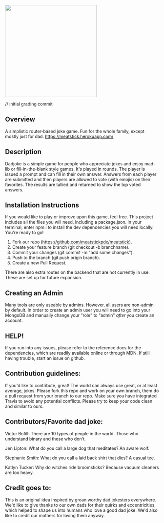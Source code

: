 
<img src="https://raw.githubusercontent.com/meatstickpdx/meatstick/cleanup/public/styles/images/dadJokeLibrary.png" width="300">

// initial grading commit

## Overview
A simplistic router-based joke game. Fun for the whole family, except mostly just for dad.
https://meatstick.herokuapp.com/

## Description
Dadjoke is a simple game for people who appreciate jokes and enjoy mad-lib or fill-in-the-blank style games.  It's played in rounds.  The player is issued a prompt and can fill in their own answer.  Answers from each player are submitted and then players are allowed to vote (with emojis) on their favorites.  The results are tallied and returned to show the top voted answers.  

## Installation Instructions
If you would like to play or improve upon this game, feel free.  This project includes all the files you will need, including a package.json.  In your terminal, enter npm i to install the dev dependencies you will need locally. You're ready to go!   
1. Fork our repo (https://github.com/meatstickpdx/meatstick).
2. Create your feature branch (git checkout -b branchname).
3. Commit your changes (git commit -m "add some changes").
4. Push to the branch (git push origin branch).
5. Create a new Pull Request.

There are also extra routes on the backend that are not currently in use.  These are set up for future expansion.

## Creating an Admin
Many tools are only useable by admins. However, all users are non-admin by default. In order to create an admin user you will need to go into your MongoDB and manually change your "role" to "admin" *after* you create an account.

## HELP!
If you run into any issues, please refer to the reference docs for the dependencies, which are readily available online or through MDN. If still having trouble, start an issue on github.

## Contribution guidelines:
If you'd like to contribute, great! The world can always use great, or at least average, jokes. Please fork this repo and work on your own branch, them do a pull request from your branch to our repo. Make sure you have integrated Travis to avoid any potential conflicts.  Please try to keep your code clean and similar to ours.

## Contributors/Favorite dad joke:

Victor Bofill:  There are 10 types of people in the world.  Those who understand binary and those who                       don't. 

Jen Lipton:  What do you call a large dog that meditates?
             An aware wolf.

Stephanie Smith:  What do you call a laid back shirt that dies?
                  A casual tee.

Katlyn Tucker:  Why do witches ride broomsticks?
                Because vacuum cleaners are too heavy.


## Credit goes to:
This is an original idea inspired by groan worthy dad jokesters everywhere.  We'd like to give thanks to our own dads for their quirks and eccentricities, which helped to shape us into humans who love a good dad joke.  We'd also like to credit our mothers for loving them anyway.
